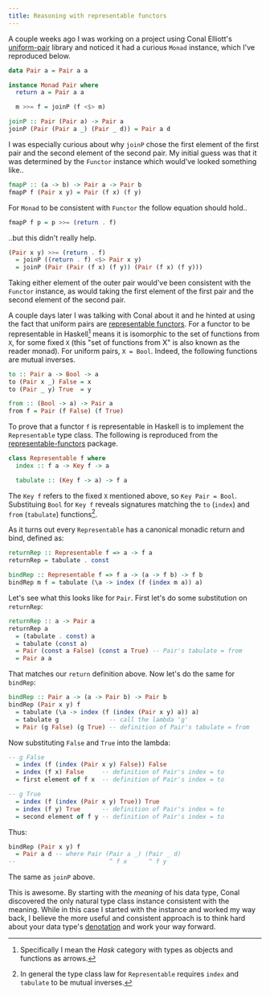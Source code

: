 ```yaml
---
title: Reasoning with representable functors
---
```


A couple weeks ago I was working on a project using Conal Elliott's [uniform-pair][uniformPairHackage] library and
noticed it had a curious `Monad` instance, which I've reproduced below.

```haskell
data Pair a = Pair a a

instance Monad Pair where
  return a = Pair a a

  m >>= f = joinP (f <$> m)

joinP :: Pair (Pair a) -> Pair a
joinP (Pair (Pair a _) (Pair _ d)) = Pair a d
```

I was especially curious about why `joinP` chose the first element of the first pair and the second element of
the second pair. My initial guess was that it was determined by the `Functor` instance which would've looked something
like..

```haskell
fmapP :: (a -> b) -> Pair a -> Pair b
fmapP f (Pair x y) = Pair (f x) (f y)
```

For `Monad` to be consistent with `Functor` the follow equation should hold..

```haskell
fmapP f p = p >>= (return . f)
```

..but this didn't really help.

```haskell
(Pair x y) >>= (return . f)
  = joinP ((return . f) <$> Pair x y)
  = joinP (Pair (Pair (f x) (f y)) (Pair (f x) (f y)))
```

Taking either element of the outer pair would've been consistent with the `Functor` instance, as would taking the first
element of the first pair and the second element of the second pair.

A couple days later I was talking with Conal about it and he hinted at using the fact that uniform pairs are
[representable functors][representableNLab]. For a functor to be representable in Haskell[^1] means it is isomorphic to
the set of functions from `X`, for some fixed `X` (this "set of functions from X" is also known as the reader monad).
For uniform pairs, `X = Bool`. Indeed, the following functions are mutual inverses.

```haskell
to :: Pair a -> Bool -> a
to (Pair x _) False = x
to (Pair _ y) True  = y

from :: (Bool -> a) -> Pair a
from f = Pair (f False) (f True)
```

To prove that a functor `f` is representable in Haskell is to implement the `Representable` type class. The
following is reproduced from the [representable-functors][representableHackage] package.

```haskell
class Representable f where
  index :: f a -> Key f -> a

  tabulate :: (Key f -> a) -> f a
```

The `Key f` refers to the fixed `X` mentioned above, so `Key Pair = Bool`. Substituing `Bool` for `Key f` reveals
signatures matching the `to` (`index`) and `from` (`tabulate`) functions[^2].

As it turns out every `Representable` has a canonical monadic return and bind, defined as:

```haskell
returnRep :: Representable f => a -> f a
returnRep = tabulate . const

bindRep :: Representable f => f a -> (a -> f b) -> f b
bindRep m f = tabulate (\a -> index (f (index m a)) a)
```

Let's see what this looks like for `Pair`. First let's do some substitution on `returnRep`:

```haskell
returnRep :: a -> Pair a
returnRep a
  = (tabulate . const) a
  = tabulate (const a)
  = Pair (const a False) (const a True) -- Pair's tabulate = from
  = Pair a a
```

That matches our `return` definition above. Now let's do the same for `bindRep`:

```haskell
bindRep :: Pair a -> (a -> Pair b) -> Pair b
bindRep (Pair x y) f
  = tabulate (\a -> index (f (index (Pair x y) a)) a)
  = tabulate g              -- call the lambda 'g'
  = Pair (g False) (g True) -- definition of Pair's tabulate = from
```

Now substituting `False` and `True` into the lambda:

```haskell
-- g False
  = index (f (index (Pair x y) False)) False
  = index (f x) False     -- definition of Pair's index = to
  = first element of f x  -- definition of Pair's index = to

-- g True
  = index (f (index (Pair x y) True)) True
  = index (f y) True      -- definition of Pair's index = to
  = second element of f y -- definition of Pair's index = to
```

Thus:

```haskell
bindRep (Pair x y) f
  = Pair a d -- where Pair (Pair a _) (Pair _ d)
--                          ^ f x      ^ f y
```

The same as `joinP` above.

This is awesome. By starting with the *meaning* of his data type, Conal discovered the only
natural type class instance consistent with the meaning. While in this case I started with the instance and worked
my way back, I believe the more useful and consistent approach is to think hard about your data type's
[denotation][denotationalDesign] and work your way forward.

[denotationalDesign]: http://conal.net/papers/type-class-morphisms/
[representableHackage]: https://hackage.haskell.org/package/representable-functors
[representableNLab]: https://ncatlab.org/nlab/show/representable+functor
[uniformPairHackage]: https://hackage.haskell.org/package/uniform-pair

[^1]: Specifically I mean the $Hask$ category with types as objects and functions as arrows.

[^2]: In general the type class law for `Representable` requires `index` and `tabulate` to be mutual inverses.
